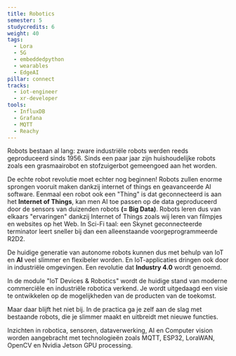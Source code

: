 ```yaml
---
title: Robotics
semester: 5
studycredits: 6
weight: 40
tags:
  - Lora
  - 5G
  - embeddedpython
  - wearables
  - EdgeAI
pillar: connect
tracks:
  - iot-engineer
  - xr-developer
tools:
  - InfluxDB
  - Grafana
  - MQTT
  - Reachy
---
```


Robots bestaan al lang: zware industriële robots werden reeds geproduceerd sinds 1956. Sinds een paar jaar zijn huishoudelijke robots zoals een grasmaairobot en stofzuigerbot gemeengoed aan het worden.

De echte robot revolutie moet echter nog beginnen! Robots zullen enorme sprongen vooruit maken dankzij internet of things en geavanceerde AI software. Eenmaal een robot ook een "Thing" is dat geconnecteerd is aan het **Internet of Things**, kan men AI toe passen op de data geproduceerd door de sensors van duizenden robots **(= Big Data)**. Robots leren dus van elkaars "ervaringen" dankzij Internet of Things zoals wij leren van filmpjes en websites op het Web. In Sci-Fi taal: een Skynet geconnecteerde terminator leert sneller bij dan een alleenstaande voorgeprogrammeerde R2D2.

De huidige generatie van autonome robots kunnen dus met behulp van IoT en **AI** veel slimmer en flexibeler worden. En IoT-applicaties dringen ook door in industriële omgevingen. Een revolutie dat **Industry 4.0** wordt genoemd.

In de module "IoT Devices & Robotics" wordt de huidige stand van moderne commerciële en industriële robotica verkend. Je wordt uitgedaagd een visie te ontwikkelen op de mogelijkheden van de producten van de toekomst.

Maar daar blijft het niet bij. In de practica ga je zelf aan de slag met bestaande robots, die je slimmer maakt en uitbreidt met nieuwe functies.

Inzichten in robotica, sensoren, dataverwerking, AI en Computer vision worden aangebracht met technologieën zoals MQTT, ESP32, LoraWAN, OpenCV en Nvidia Jetson GPU processing.
